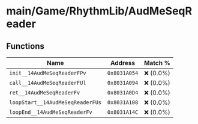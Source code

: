 # main/Game/RhythmLib/AudMeSeqReader

## Functions

| Name | Address | Match % |
|------|---------|---------|
| `init__14AudMeSeqReaderFPv` | `0x8031A054` | :x: (0.0%) |
| `call__14AudMeSeqReaderFUl` | `0x8031A094` | :x: (0.0%) |
| `ret__14AudMeSeqReaderFv` | `0x8031A0D4` | :x: (0.0%) |
| `loopStart__14AudMeSeqReaderFUs` | `0x8031A108` | :x: (0.0%) |
| `loopEnd__14AudMeSeqReaderFv` | `0x8031A14C` | :x: (0.0%) |